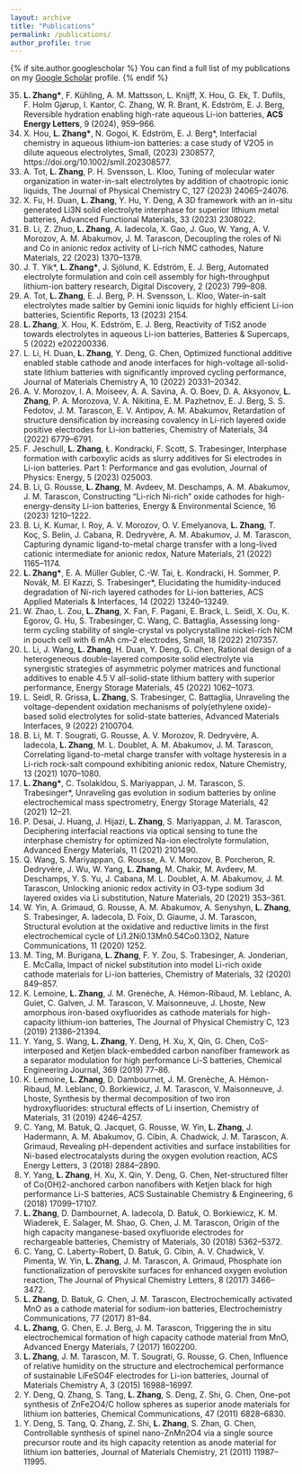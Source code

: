```yaml
---
layout: archive
title: "Publications"
permalink: /publications/
author_profile: true
---
```


{% if site.author.googlescholar %}
  You can  find a full list of my publications on my <a href="{{site.author.googlescholar}}"> Google Scholar</a> profile.
{% endif %}

<!-- 
{% include publications %}

-->


<ol reversed>
  <li><strong>L. Zhang*</strong>, F. Kühling, A. M. Mattsson, L. Knijff, X. Hou, G. Ek, T. Dufils, F. Holm Gjørup, I. Kantor, C. Zhang, W. R. Brant, K. Edström, E. J. Berg, Reversible hydration enabling high-rate aqueous Li-ion batteries, <strong>ACS Energy Letters</strong>, 9 (2024), 959–966.</li>
  <li>X. Hou, <strong>L. Zhang*</strong>, N. Gogoi, K. Edström, E. J. Berg*, Interfacial chemistry in aqueous lithium-ion batteries: a case study of V2O5 in dilute aqueous electrolytes, Small, (2023) 2308577, https://doi.org/10.1002/smll.202308577.</li>
  <li>A. Tot, <strong>L. Zhang</strong>, P. H. Svensson, L. Kloo, Tuning of molecular water organization in water-in-salt electrolytes by addition of chaotropic ionic liquids, The Journal of Physical Chemistry C, 127 (2023) 24065–24076.</li>
  <li>X. Fu, H. Duan, <strong>L. Zhang</strong>, Y. Hu, Y. Deng, A 3D framework with an in-situ generated Li3N solid electrolyte interphase for superior lithium metal batteries, Advanced Functional Materials, 33 (2023) 2308022.</li>
  <li>B. Li, Z. Zhuo, <strong>L. Zhang</strong>, A. Iadecola, X. Gao, J. Guo, W. Yang, A. V. Morozov, A. M. Abakumov, J. M. Tarascon, Decoupling the roles of Ni and Co in anionic redox activity of Li-rich NMC cathodes, Nature Materials, 22 (2023) 1370–1379.</li>
  <li>J. T. Yik*, <strong>L. Zhang*</strong>, J. Sjölund, K. Edström, E. J. Berg, Automated electrolyte formulation and coin cell assembly for high-throughput lithium-ion battery research, Digital Discovery, 2 (2023) 799–808.</li>
  <li>A. Tot, <strong>L. Zhang</strong>, E. J. Berg, P. H. Svensson, L. Kloo, Water-in-salt electrolytes made saltier by Gemini ionic liquids for highly efficient Li-ion batteries, Scientific Reports, 13 (2023) 2154.</li>
  <li><strong>L. Zhang</strong>, X. Hou, K. Edström, E. J. Berg, Reactivity of TiS2 anode towards electrolytes in aqueous Li-ion batteries, Batteries & Supercaps, 5 (2022) e202200336.</li>
  <li>L. Li, H. Duan, <strong>L. Zhang</strong>, Y. Deng, G. Chen, Optimized functional additive enabled stable cathode and anode interfaces for high-voltage all-solid-state lithium batteries with significantly improved cycling performance, Journal of Materials Chemistry A, 10 (2022) 20331–20342.</li>
  <li>A. V. Morozov, I. A. Moiseev, A. A. Savina, A. O. Boev, D. A. Aksyonov, <strong>L. Zhang</strong>, P. A. Morozova, V. A. Nikitina, E. M. Pazhetnov, E. J. Berg, S. S. Fedotov, J. M. Tarascon, E. V. Antipov, A. M. Abakumov, Retardation of structure densification by increasing covalency in Li-rich layered oxide positive electrodes for Li-ion batteries, Chemistry of Materials, 34 (2022) 6779–6791.</li>
  <li>F. Jeschull, <strong>L. Zhang</strong>, Ł. Kondracki, F. Scott, S. Trabesinger, Interphase formation with carboxylic acids as slurry additives for Si electrodes in Li-ion batteries. Part 1: Performance and gas evolution, Journal of Physics: Energy, 5 (2023) 025003.</li>
  <li>B. Li, G. Rousse, <strong>L. Zhang</strong>, M. Avdeev, M. Deschamps, A. M. Abakumov, J. M. Tarascon, Constructing “Li-rich Ni-rich” oxide cathodes for high-energy-density Li-ion batteries, Energy & Environmental Science, 16 (2023) 1210–1222.</li>
  <li>B. Li, K. Kumar, I. Roy, A. V. Morozov, O. V. Emelyanova, <strong>L. Zhang</strong>, T. Koç, S. Belin, J. Cabana, R. Dedryvère, A. M. Abakumov, J. M. Tarascon, Capturing dynamic ligand-to-metal charge transfer with a long-lived cationic intermediate for anionic redox, Nature Materials, 21 (2022) 1165–1174.</li>
  <li><strong>L. Zhang*</strong>, E. A. Müller Gubler, C.-W. Tai, Ł. Kondracki, H. Sommer, P. Novák, M. El Kazzi, S. Trabesinger*, Elucidating the humidity-induced degradation of Ni-rich layered cathodes for Li-ion batteries, ACS Applied Materials & Interfaces, 14 (2022) 13240–13249.</li>
  <li>W. Zhao, L. Zou, <strong>L. Zhang</strong>, X. Fan, F. Pagani, E. Brack, L. Seidl, X. Ou, K. Egorov, G. Hu, S. Trabesinger, C. Wang, C. Battaglia, Assessing long-term cycling stability of single-crystal vs polycrystalline nickel-rich NCM in pouch cell with 6 mAh cm–2 electrodes, Small, 18 (2022) 2107357. </li>
  <li>L. Li, J. Wang, <strong>L. Zhang</strong>, H. Duan, Y. Deng, G. Chen, Rational design of a heterogeneous double-layered composite solid electrolyte via synergistic strategies of asymmetric polymer matrices and functional additives to enable 4.5 V all-solid-state lithium battery with superior performance, Energy Storage Materials, 45 (2022) 1062–1073. </li>
  <li>L. Seidl, R. Grissa, <strong>L. Zhang</strong>, S. Trabesinger, C. Battaglia, Unraveling the voltage-dependent oxidation mechanisms of poly(ethylene oxide)-based solid electrolytes for solid-state batteries, Advanced Materials Interfaces, 9 (2022) 2100704.</li>
  <li>B. Li, M. T. Sougrati, G. Rousse, A. V. Morozov, R. Dedryvère, A. Iadecola, <strong>L. Zhang</strong>, M. L. Doublet, A. M. Abakumov, J. M. Tarascon, Correlating ligand-to-metal charge transfer with voltage hysteresis in a Li-rich rock-salt compound exhibiting anionic redox, Nature Chemistry, 13 (2021) 1070–1080.</li>
  <li><strong>L. Zhang*</strong>, C. Tsolakidou, S. Mariyappan, J. M. Tarascon, S. Trabesinger*, Unraveling gas evolution in sodium batteries by online electrochemical mass spectrometry, Energy Storage Materials, 42 (2021) 12–21.</li>
  <li>P. Desai, J. Huang, J. Hijazi, <strong>L. Zhang</strong>, S. Mariyappan, J. M. Tarascon, Deciphering interfacial reactions via optical sensing to tune the interphase chemistry for optimized Na-ion electrolyte formulation, Advanced Energy Materials, 11 (2021) 2101490.</li>
  <li>Q. Wang, S. Mariyappan, G. Rousse, A. V. Morozov, B. Porcheron, R. Dedryvère, J. Wu, W. Yang, <strong>L. Zhang</strong>, M. Chakir, M. Avdeev, M. Deschamps, Y. S. Yu, J. Cabana, M. L. Doublet, A. M. Abakumov, J. M. Tarascon, Unlocking anionic redox activity in O3-type sodium 3d layered oxides via Li substitution, Nature Materials, 20 (2021) 353–361.</li>
  <li>W. Yin, A. Grimaud, G. Rousse, A. M. Abakumov, A. Senyshyn, <strong>L. Zhang</strong>, S. Trabesinger, A. Iadecola, D. Foix, D. Giaume, J. M. Tarascon, Structural evolution at the oxidative and reductive limits in the first electrochemical cycle of Li1.2Ni0.13Mn0.54Co0.13O2, Nature Communications, 11 (2020) 1252.</li>
  <li>M. Ting, M. Burigana, <strong>L. Zhang</strong>, F. Y. Zou, S. Trabesinger, A. Jonderian, E. McCalla, Impact of nickel substitution into model Li-rich oxide cathode materials for Li-ion batteries, Chemistry of Materials, 32 (2020) 849–857.</li>
  <li>K. Lemoine, <strong>L. Zhang</strong>, J. M. Grenèche, A. Hémon-Ribaud, M. Leblanc, A. Guiet, C. Galven, J. M. Tarascon, V. Maisonneuve, J. Lhoste, New amorphous iron-based oxyfluorides as cathode materials for high-capacity lithium-ion batteries, The Journal of Physical Chemistry C, 123 (2019) 21386–21394.</li>
  <li>Y. Yang, S. Wang, <strong>L. Zhang</strong>, Y. Deng, H. Xu, X, Qin, G. Chen, CoS-interposed and Ketjen black-embedded carbon nanofiber framework as a separator modulation for high performance Li-S batteries, Chemical Engineering Journal, 369 (2019) 77–86.</li>
  <li>K. Lemoine, <strong>L. Zhang</strong>, D. Dambournet, J. M. Grenèche, A. Hémon-Ribaud, M. Leblanc, O. Borkiewicz, J. M. Tarascon, V. Maisonneuve, J. Lhoste, Synthesis by thermal decomposition of two iron hydroxyfluorides: structural effects of Li insertion, Chemistry of Materials, 31 (2019) 4246–4257.</li>
  <li>C. Yang, M. Batuk, Q. Jacquet, G. Rousse, W. Yin, <strong>L. Zhang</strong>, J. Hadermann, A. M. Abakumov, G. Cibin, A. Chadwick, J. M. Tarascon, A. Grimaud, Revealing pH-dependent activities and surface instabilities for Ni-based electrocatalysts during the oxygen evolution reaction, ACS Energy Letters, 3 (2018) 2884–2890.</li>
  <li>Y. Yang, <strong>L. Zhang</strong>, H. Xu, X. Qin, Y. Deng, G. Chen, Net-structured filter of Co(OH)2-anchored carbon nanofibers with Ketjen black for high performance Li-S batteries, ACS Sustainable Chemistry & Engineering, 6 (2018) 17099–17107.</li>
  <li><strong>L. Zhang</strong>, D. Dambournet, A. Iadecola, D. Batuk, O. Borkiewicz, K. M. Wiaderek, E. Salager, M. Shao, G. Chen, J. M. Tarascon, Origin of the high capacity manganese-based oxyfluoride electrodes for rechargeable batteries, Chemistry of Materials, 30 (2018) 5362–5372.</li>
  <li>C. Yang, C. Laberty-Robert, D. Batuk, G. Cibin, A. V. Chadwick, V. Pimenta, W. Yin, <strong>L. Zhang</strong>, J. M. Tarascon, A. Grimaud, Phosphate ion functionalization of perovskite surfaces for enhanced oxygen evolution reaction, The Journal of Physical Chemistry Letters, 8 (2017) 3466–3472.</li>
  <li><strong>L. Zhang</strong>, D. Batuk, G. Chen, J. M. Tarascon, Electrochemically activated MnO as a cathode material for sodium-ion batteries, Electrochemistry Communications, 77 (2017) 81–84.</li>
  <li><strong>L. Zhang</strong>, G. Chen, E. J. Berg, J. M. Tarascon, Triggering the in situ electrochemical formation of high capacity cathode material from MnO, Advanced Energy Materials, 7 (2017) 1602200.</li>
  <li><strong>L. Zhang</strong>, J. M. Tarascon, M. T. Sougrati, G. Rousse, G. Chen, Influence of relative humidity on the structure and electrochemical performance of sustainable LiFeSO4F electrodes for Li-ion batteries, Journal of Materials Chemistry A, 3 (2015) 16988–16997.</li>
  <li>Y. Deng, Q. Zhang, S. Tang, <strong>L. Zhang</strong>, S. Deng, Z. Shi, G. Chen, One-pot synthesis of ZnFe2O4/C hollow spheres as superior anode materials for lithium ion batteries, Chemical Communications, 47 (2011) 6828–6830.</li>
  <li>Y. Deng, S. Tang, Q. Zhang, Z. Shi, <strong>L. Zhang</strong>, S. Zhan, G. Chen, Controllable synthesis of spinel nano-ZnMn2O4 via a single source precursor route and its high capacity retention as anode material for lithium ion batteries, Journal of Materials Chemistry, 21 (2011) 11987–11995.</li>
</ol>
